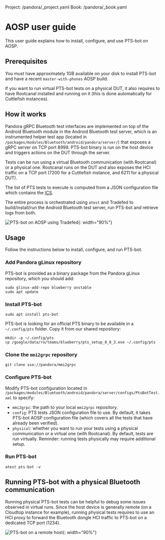 Project: /pandora/_project.yaml
Book: /pandora/_book.yaml

# AOSP user guide

This user guide explains how to install, configure, and use PTS-bot on AOSP.

## Prerequisites

You must have approximately 1GB available on your disk to install PTS-bot and
have a recent `master-with-phones` AOSP build.

If you want to run virtual PTS-bot tests on a physical DUT, it also requires
to have Rootcanal installed and running on it (this is done automatically for
Cuttlefish instances).

## How it works

Pandora gRPC Bluetooth test interfaces are implemented on top of the
Android Bluetooth module in the Android Bluetooth test server, which is an
instrumented helper test app (located in
`/packages/modules/Bluetooth/android/pandora/server/`) that exposes a gRPC
server on TCP port 8999. PTS-bot binary is run on the host device and triggers
actions on the DUT through the server.

Tests can be run using a virtual Bluetooth communication (with Rootcanal) or a
physical one. Rootcanal runs on the DUT and also exposes the HCI traffic on a
TCP port (7200 for a Cuttlefish instance, and 6211 for a physical DUT).

The list of PTS tests to execute is computed from a JSON configuration file
which contains the [ICS](/pandora/guides/pts-bot/pts-tests).

The entire process is orchestrated using `atest` and Tradefed to
build/install/run the Android Bluetooth test server, run PTS-bot and retrieve
logs from both.

![PTS-bot on AOSP using Tradefed](
/pandora/guides/pts-bot/images/pts-bot-aosp-tradefed.svg){: width="90%"}

## Usage

Follow the instructions below to install, configure, and run PTS-bot.

### Add Pandora gLinux repository

PTS-bot is provided as a binary package from the Pandora gLinux repository,
which you should add:

```shell
sudo glinux-add-repo blueberry unstable
sudo apt update
```

### Install PTS-bot

```shell
sudo apt install pts-bot
```

PTS-bot is looking for an official PTS binary to be available in a
`~/.config/pts` folder. Copy it from our shared repository:

```shell
mkdir -p ~/.config/pts
cp /google/data/ro/teams/blueberry/pts_setup_8_0_3.exe ~/.config/pts
```

### Clone the `mmi2grpc` repository

```shell
git clone sso://pandora/mmi2grpc
```

### Configure PTS-bot

Modify PTS-bot configuration located in
`/packages/modules/Bluetooth/android/pandora/server/configs/PtsBotTest.xml`
to specify:

* `mmi2grpc`: the path to your local `mmi2grpc` repository.
* `config`: PTS tests JSON configuration file to use. By default, it takes
  PTS-bot AOSP configuration file (which covers all the tests that have already
  been verified).
* `physical`: whether you want to run your tests using a physical communication
  or a virtual one (with Rootcanal). By default, tests are run virtually.
  Reminder: running tests physically may require additional setup.

### Run PTS-bot

```shell
atest pts-bot -v
```

## Running PTS-bot with a physical Bluetooth communication

Running physical PTS-bot tests can be helpful to debug some issues observed in
virtual runs. Since the host device is generally remote (on a Cloudtop instance
for example), running physical tests requires to use an HCI proxy to forward the
Bluetooth dongle HCI traffic to PTS-bot on a dedicated TCP port (1234).

![PTS-bot on a remote host](
/pandora/guides/pts-bot/images/pts-bot-aosp-tradefed-physical.svg){: width="90%"}
